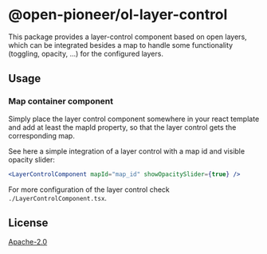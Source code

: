 # @open-pioneer/ol-layer-control

This package provides a layer-control component based on open layers, which can be integrated besides a map to handle some functionality (toggling, opacity, ...) for the configured layers.

## Usage

### Map container component

Simply place the layer control component somewhere in your react template and add at least the mapId property, so that the layer control gets the corresponding map.

See here a simple integration of a layer control with a map id and visible opacity slider:

```jsx
<LayerControlComponent mapId="map_id" showOpacitySlider={true} />
```

For more configuration of the layer control check `./LayerControlComponent.tsx`.

## License

[Apache-2.0](https://www.apache.org/licenses/LICENSE-2.0)
